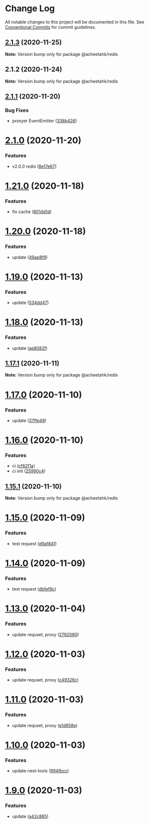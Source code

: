 # Change Log

All notable changes to this project will be documented in this file.
See [Conventional Commits](https://conventionalcommits.org) for commit guidelines.

## [2.1.3](https://github.com/A-CheetahK/acheetahk/compare/@acheetahk/redis@2.1.2...@acheetahk/redis@2.1.3) (2020-11-25)

**Note:** Version bump only for package @acheetahk/redis





## 2.1.2 (2020-11-24)

**Note:** Version bump only for package @acheetahk/redis





## [2.1.1](https://github.com/A-CheetahK/acheetahk/compare/@acheetahk/redis@2.1.0...@acheetahk/redis@2.1.1) (2020-11-20)


### Bug Fixes

* proxyer EventEmitter ([338b426](https://github.com/A-CheetahK/acheetahk/commit/338b4267bc1be4987c7f964be8dd78abc3a96b35))





# [2.1.0](https://github.com/A-CheetahK/acheetahk/compare/@acheetahk/redis@1.21.0...@acheetahk/redis@2.1.0) (2020-11-20)


### Features

* v2.0.0 redis ([8e17e67](https://github.com/A-CheetahK/acheetahk/commit/8e17e67ae77c172bf746884a6497a1803513030b))





# [1.21.0](https://github.com/A-CheetahK/acheetahk/compare/@acheetahk/redis@1.20.0...@acheetahk/redis@1.21.0) (2020-11-18)


### Features

* fix cache ([801dd1d](https://github.com/A-CheetahK/acheetahk/commit/801dd1d3a9414c8c1f0e0a307e13cb25f854b056))





# [1.20.0](https://github.com/A-CheetahK/acheetahk/compare/@acheetahk/redis@1.19.0...@acheetahk/redis@1.20.0) (2020-11-18)


### Features

* update ([49ae8f9](https://github.com/A-CheetahK/acheetahk/commit/49ae8f992b18e4eab2f6b083254316e1533ca270))





# [1.19.0](https://github.com/A-CheetahK/acheetahk/compare/@acheetahk/redis@1.18.0...@acheetahk/redis@1.19.0) (2020-11-13)


### Features

* update ([534dd47](https://github.com/A-CheetahK/acheetahk/commit/534dd474751676c02764586b58cb52641527af89))





# [1.18.0](https://github.com/A-CheetahK/acheetahk/compare/@acheetahk/redis@1.17.1...@acheetahk/redis@1.18.0) (2020-11-13)


### Features

* update ([ae8082f](https://github.com/A-CheetahK/acheetahk/commit/ae8082f49725b9a386135f8e1fdecba7861d391d))





## [1.17.1](https://github.com/A-CheetahK/acheetahk/compare/@acheetahk/redis@1.17.0...@acheetahk/redis@1.17.1) (2020-11-11)

**Note:** Version bump only for package @acheetahk/redis





# [1.17.0](https://github.com/A-CheetahK/acheetahk/compare/@acheetahk/redis@1.16.0...@acheetahk/redis@1.17.0) (2020-11-10)


### Features

* update ([37ffe49](https://github.com/A-CheetahK/acheetahk/commit/37ffe49d6cf3d9228c1896334e8a1a07eb856858))





# [1.16.0](https://github.com/A-CheetahK/acheetahk/compare/@acheetahk/redis@1.15.1...@acheetahk/redis@1.16.0) (2020-11-10)


### Features

* ci ([cf62f1a](https://github.com/A-CheetahK/acheetahk/commit/cf62f1a42b237852b0c17187564eedbe28c8fc8d))
* ci init ([25990c4](https://github.com/A-CheetahK/acheetahk/commit/25990c483e7b20a14cbb57bebbf700b960894971))





## [1.15.1](https://github.com/A-CheetahK/acheetahk/compare/@acheetahk/redis@1.15.0...@acheetahk/redis@1.15.1) (2020-11-10)

**Note:** Version bump only for package @acheetahk/redis





# [1.15.0](https://github.com/A-CheetahK/acheetahk/compare/@acheetahk/redis@1.14.0...@acheetahk/redis@1.15.0) (2020-11-09)


### Features

* test request ([d9af841](https://github.com/A-CheetahK/acheetahk/commit/d9af84131d209e3c248c6bb60fc660562c56e95d))





# [1.14.0](https://github.com/A-CheetahK/acheetahk/compare/@acheetahk/redis@1.13.0...@acheetahk/redis@1.14.0) (2020-11-09)


### Features

* test request ([db1ef8c](https://github.com/A-CheetahK/acheetahk/commit/db1ef8c9ddede8bae726cdc2c25bcdcd8dc92b11))





# [1.13.0](https://github.com/A-CheetahK/acheetahk/compare/@acheetahk/redis@1.12.0...@acheetahk/redis@1.13.0) (2020-11-04)


### Features

* update requset, proxy ([2792080](https://github.com/A-CheetahK/acheetahk/commit/27920800a3fba3c2e959d5dded2611a1c0633681))





# [1.12.0](https://github.com/A-CheetahK/acheetahk/compare/@acheetahk/redis@1.11.0...@acheetahk/redis@1.12.0) (2020-11-03)


### Features

* update requset, proxy ([c49326c](https://github.com/A-CheetahK/acheetahk/commit/c49326cd9dc2a20fd7ce384c85f119d11dab78e4))





# [1.11.0](https://github.com/A-CheetahK/acheetahk/compare/@acheetahk/redis@1.10.0...@acheetahk/redis@1.11.0) (2020-11-03)


### Features

* update requset, proxy ([e1d858e](https://github.com/A-CheetahK/acheetahk/commit/e1d858e878fa8dfa1bd886c430b8ad556b81fbdc))





# [1.10.0](https://github.com/A-CheetahK/acheetahk/compare/@acheetahk/redis@1.9.0...@acheetahk/redis@1.10.0) (2020-11-03)


### Features

* update nest-tools ([994fbcc](https://github.com/A-CheetahK/acheetahk/commit/994fbcce97454d6aa2a16de0d702bfc32a32bb56))





# [1.9.0](https://github.com/A-CheetahK/acheetahk/compare/@acheetahk/redis@1.8.0...@acheetahk/redis@1.9.0) (2020-11-03)


### Features

* update ([a42c885](https://github.com/A-CheetahK/acheetahk/commit/a42c8850570de06a3b80a8bfbcf320809ecddddd))

